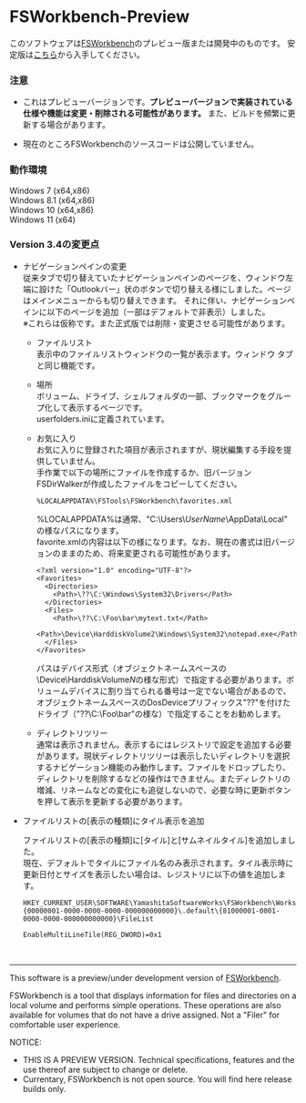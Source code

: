 # FSWorkbench-Preview

このソフトウェアは[FSWorkbench](https://github.com/yamashita-software-works/FSWorkbench/releases)のプレビュー版または開発中のものです。
安定版は[こちら](https://github.com/yamashita-software-works/FSWorkbench/releases)から入手してください。

### 注意
- これはプレビューバージョンです。**プレビューバージョンで実装されている仕様や機能は変更・削除される可能性があります。** また、ビルドを頻繁に更新する場合があります。

- 現在のところFSWorkbenchのソースコードは公開していません。


### 動作環境

Windows 7 (x64,x86)   
Windows 8.1 (x64,x86)   
Windows 10 (x64,x86)   
Windows 11 (x64)    


### Version 3.4の変更点

- ナビゲーションペインの変更   
  従来タブで切り替えていたナビゲーションペインのページを、ウィンドウ左端に設けた「Outlookバー」状のボタンで切り替える様にしました。ページはメインメニューからも切り替えできます。
  それに伴い、ナビゲーションペインに以下のページを追加（一部はデフォルトで非表示）しました。   
  ※これらは仮称です。また正式版では削除・変更させる可能性があります。

  - ファイルリスト   
    表示中のファイルリストウィンドウの一覧が表示ます。ウィンドウ タブと同じ機能です。

  - 場所   
    ボリューム、ドライブ、シェルフォルダの一部、ブックマークをグループ化して表示するページです。   
    userfolders.iniに定義されています。
  
  - お気に入り   
    お気に入りに登録された項目が表示されますが、現状編集する手段を提供していません。   
    手作業で以下の場所にファイルを作成するか、旧バージョンFSDirWalkerが作成したファイルをコピーしてください。
    ```
    %LOCALAPPDATA%\FSTools\FSWorkbench\favorites.xml
    ```   
    %LOCALAPPDATA%は通常、"C:\Users\\_UserName_\AppData\Local" の様なパスになります。   
    favorite.xmlの内容は以下の様になります。なお、現在の書式は旧バージョンのままのため、将来変更される可能性があります。

    ```
    <?xml version="1.0" encoding="UTF-8"?>
    <Favorites>
      <Directories>
        <Path>\??\C:\Windows\System32\Drivers</Path>
      </Directories>
      <Files>
        <Path>\??\C:\Foo\bar\mytext.txt</Path>
        <Path>\Device\HarddiskVolume2\Windows\System32\notepad.exe</Path>
      </Files>
    </Favorites>
    ```
    パスはデバイス形式（オブジェクトネームスペースの\Device\HarddiskVolume*N*の様な形式）で指定する必要があります。ボリュームデバイスに割り当てられる番号は一定でない場合があるので、オブジェクトネームスペースのDosDeviceプリフィックス"\??\"を付けたドライブ（"\??\C:\Foo\bar"の様な）で指定することをお勧めします。
  
  - ディレクトリツリー   
    通常は表示されません。表示するにはレジストリで設定を追加する必要があります。現状ディレクトリツリーは表示したいディレクトリを選択するナビゲーション機能のみ動作します。ファイルをドロップしたり、ディレクトリを削除するなどの操作はできません。またディレクトリの増減、リネームなどの変化にも追従しないので、必要な時に更新ボタンを押して表示を更新する必要があります。
  

- ファイルリストの[表示の種類]にタイル表示を追加   

  ファイルリストの[表示の種類]に[タイル]と[サムネイルタイル]を追加しました。   
  現在、デフォルトでタイルにファイル名のみ表示されます。タイル表示時に更新日付とサイズを表示したい場合は、レジストリに以下の値を追加します。   

    ```
    HKEY_CURRENT_USER\SOFTWARE\YamashitaSoftwareWorks\FSWorkbench\Workspace\{00000001-0000-0000-0000-000000000000}\.default\{81000001-0001-0000-0000-000000000000}\FileList

    EnableMultiLineTile(REG_DWORD)=0x1
    ```
<BR>

***
This software is a preview/under development version of [FSWorkbench](https://github.com/yamashita-software-works/FSWorkbench/releases).

FSWorkbench is a tool that displays information for files and directories on a local volume and performs simple operations. These operations are also available for volumes that do not have a drive assigned.
Not a "Filer" for comfortable user experience.

NOTICE:   
- THIS IS A PREVIEW VERSION. Technical specifications, features and the use thereof are subject to change or delete.
- Currentary, FSWorkbench is not open source. You will find here release builds only.
